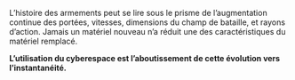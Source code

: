 L’histoire des armements peut se lire sous le prisme de l’augmentation continue des portées, vitesses, dimensions du champ de bataille, et rayons d’action. Jamais un matériel nouveau n’a réduit une des caractéristiques du matériel remplacé.

**L’utilisation du cyberespace est l’aboutissement de cette évolution vers l’instantanéité.**